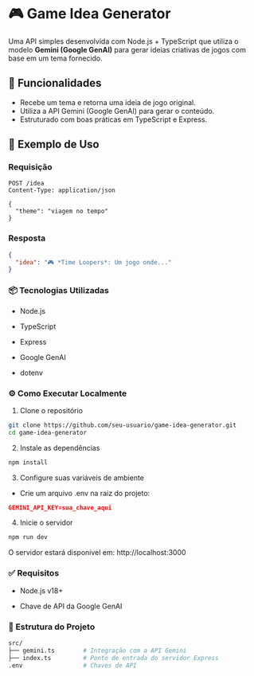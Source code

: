 # 🎮 Game Idea Generator

Uma API simples desenvolvida com Node.js + TypeScript que utiliza o modelo **Gemini (Google GenAI)** para gerar ideias criativas de jogos com base em um tema fornecido.

## 🚀 Funcionalidades

- Recebe um tema e retorna uma ideia de jogo original.
- Utiliza a API Gemini (Google GenAI) para gerar o conteúdo.
- Estruturado com boas práticas em TypeScript e Express.

## 🧪 Exemplo de Uso

### Requisição

```http
POST /idea
Content-Type: application/json

{
  "theme": "viagem no tempo"
}
```

### Resposta

```json
{
  "idea": "🎮 *Time Loopers*: Um jogo onde..."
}
```

### 📦 Tecnologias Utilizadas

- Node.js

- TypeScript

- Express

- Google GenAI

- dotenv

### ⚙️ Como Executar Localmente

1. Clone o repositório

```bash
git clone https://github.com/seu-usuario/game-idea-generator.git
cd game-idea-generator
```

2. Instale as dependências

```bash
npm install
```

3. Configure suas variáveis de ambiente

- Crie um arquivo .env na raiz do projeto:

```json
GEMINI_API_KEY=sua_chave_aqui
```

4. Inicie o servidor

```bash
npm run dev
```

O servidor estará disponível em: http://localhost:3000

### ✅ Requisitos

- Node.js v18+

- Chave de API da Google GenAI

### 📁 Estrutura do Projeto

```bash
src/
├── gemini.ts        # Integração com a API Gemini
├── index.ts         # Ponto de entrada do servidor Express
.env                 # Chaves de API
```
